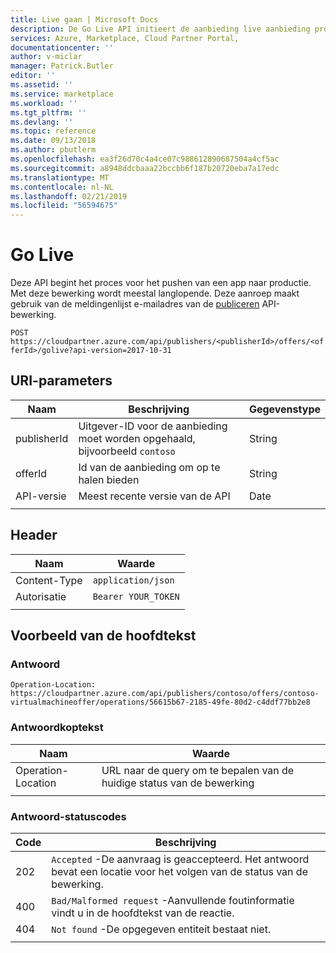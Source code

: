 ```yaml
---
title: Live gaan | Microsoft Docs
description: De Go Live API initieert de aanbieding live aanbieding proces.
services: Azure, Marketplace, Cloud Partner Portal,
documentationcenter: ''
author: v-miclar
manager: Patrick.Butler
editor: ''
ms.assetid: ''
ms.service: marketplace
ms.workload: ''
ms.tgt_pltfrm: ''
ms.devlang: ''
ms.topic: reference
ms.date: 09/13/2018
ms.author: pbutlerm
ms.openlocfilehash: ea3f26d70c4a4ce07c988612890687504a4cf5ac
ms.sourcegitcommit: a8948ddcbaaa22bccbb6f187b20720eba7a17edc
ms.translationtype: MT
ms.contentlocale: nl-NL
ms.lasthandoff: 02/21/2019
ms.locfileid: "56594675"
---
```

<a name="go-live"></a>Go Live
=======

Deze API begint het proces voor het pushen van een app naar productie. Met deze bewerking wordt meestal langlopende. Deze aanroep maakt gebruik van de meldingenlijst e-mailadres van de [publiceren](./cloud-partner-portal-api-publish-offer.md) API-bewerking.

 `POST  https://cloudpartner.azure.com/api/publishers/<publisherId>/offers/<offerId>/golive?api-version=2017-10-31` 

<a name="uri-parameters"></a>URI-parameters
--------------

|  **Naam**      |   **Beschrijving**                                                           | **Gegevenstype** |
|  --------      |   ---------------                                                           | ------------- |
| publisherId    | Uitgever-ID voor de aanbieding moet worden opgehaald, bijvoorbeeld `contoso`       |  String       |
| offerId        | Id van de aanbieding om op te halen bieden                                   |  String       |
| API-versie    | Meest recente versie van de API                                                   |  Date         |
|  |  |  |


<a name="header"></a>Header
------

|  **Naam**       |     **Waarde**       |
|  ---------      |     ----------      |
| Content-Type    | `application/json`  |
| Autorisatie   | `Bearer YOUR_TOKEN` |
|  |  |


<a name="body-example"></a>Voorbeeld van de hoofdtekst
------------

### <a name="response"></a>Antwoord

`Operation-Location: https://cloudpartner.azure.com/api/publishers/contoso/offers/contoso-virtualmachineoffer/operations/56615b67-2185-49fe-80d2-c4ddf77bb2e8`


### <a name="response-header"></a>Antwoordkoptekst

|  **Naam**             |      **Waarde**                                                            |
|  --------             |      ----------                                                           |
| Operation-Location    |  URL naar de query om te bepalen van de huidige status van de bewerking            |
|  |  |


### <a name="response-status-codes"></a>Antwoord-statuscodes

| **Code** |  **Beschrijving**                                                                        |
| -------- |  ----------------                                                                        |
|  202     | `Accepted` -De aanvraag is geaccepteerd. Het antwoord bevat een locatie voor het volgen van de status van de bewerking. |
|  400     | `Bad/Malformed request` -Aanvullende foutinformatie vindt u in de hoofdtekst van de reactie. |
|  404     |  `Not found` -De opgegeven entiteit bestaat niet.                                       |
|  |  |
